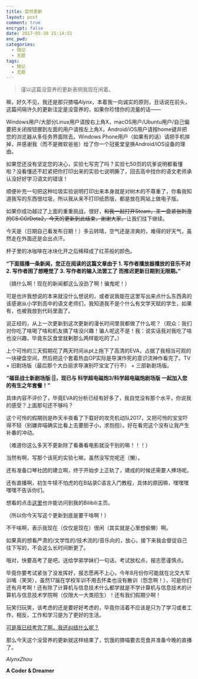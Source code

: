 ```yaml
---
title: 突然更新
layout: post
comment: true
encrypt: false
date: 2017-05-30 15:14:51
enc_pwd:
categories:
  - 随记
  - 无题
tags:
  - 随记
  - 无题
---
```

<blockquote class="centerquote">谨以这篇没营养的更新表明我现在闲着。</blockquote>

嘛，好久不见，我还是那只猹喵*Alynx*，本着我一向诚实的原则，丑话说在前头，这篇间隔许久的更新注定是没营养的，如果你珍惜你的流量的话——

Windows用户/大部分Linux用户请按右上角X，macOS用户/Ubuntu用户/自己偏要把关闭按钮挪到左面的用户请按左上角X，Android/iOS用户请按home键并把您的浏览器从多任务界面除去。Windows Phone用户（如果有的话）请把手机摔掉，并感谢我（而不是微软爸爸）给了你一个冠冕堂皇换Android/iOS设备的理由。

如果您还没有坚定您的决心，实验七写完了吗？实验七50页的坑爹说明都看懂啦？没看懂还不赶紧把你打印出来的实验七说明撕了，回去高中找你的语文老师承认没好好学习语文的错误！

顺便补充一句把这种垃圾实验说明打印出来本身就是对树木的不尊重了，你看我知道我写的东西很垃圾，所以我从来不打印纸质版，都是放在网站上做电子版。

<!--more-->

如果你成功越过了上面的重重挑战，很好，~~和我一起打开Steam，来一盘紧张刺激的CS:GO/Dota2，今天的更新到此结束，谢谢大家。~~让我们往下继续。

今天是（日期自己看发布日期！）多云转晴，空气还是凉爽的，难得的好天气，虽然走在外面还是会出点汗。

杯子里的冰咖啡在冰块化开之后稀释成了红茶般的颜色。

**“下面插播一条新闻，您正在阅读的这篇文章由于 1. 写作者播放器播放的音乐不对 2. 写作者困了想睡觉了 3. 写作者的输入法罢工了 而推迟更新日期到无限期。”**

（搞什么啊！现在的新闻都这么没劲了啊！骗鬼呢！）

可是也许我想说的本来就没什么想说的，或者说我能在这里写出来点什么东西真的该感谢从小学到高中的语文老师们，我知道我不是个什么有文学天赋的学生，如果有，也被我放到代码里面了。

说正经的，从上一次更新到这次更新的漫长时间里我都做了什么呢？（观众：我们对你吃了啥喝了啥和机友搞了啥没兴趣！骗人呢这不是！我：说实话我对我吃了啥也没兴趣，毕竟东区食堂就剰那么两样能吃的了。）

上个可怜的三天假期花了两天时间从pt上拖下了高清的EVA，占据了我相当可观的一块硬盘空间，然后把这个套着热血OP实际是导演作死的意识流神作看完了。TV + 旧剧场版（最后那个大白丽求导演别吓宝宝了行不） + 三部新剧场版。

**“福音战士新剧场版:||，现已与 科学超电磁炮3/科学超电磁炮剧场版 一起加入您的有生之年套餐！”**

具体内容不评价了，毕竟EVA的分析已经有好多了，我自觉没有那个水平，你说我的感受？上面那句还不够吗？

这个可怜的假期则是昨天半夜看了下载好的攻壳机动队2017，又把可怜的宝宝吓得不轻（别嫌弃喵确实比看上去要胆子小，求抱抱）。好在看完这个没有让我产生补番的冲动。

（难道你这么多天不更新除了看番看电影就没干别的嘛！！！）

当然有啊，写那个该死的实验七嘛，虽然没写完呢还（懒）。

还有准备口琴社团的建立啊，终于开始步上正轨了，建成的时候还需要人捧场呢。

还有直播啊，初生牛犊不怕虎的在B站录C语言入门教程，具体的原因嘛，嘿嘿嘿嘿嘿不告诉你们。

想看的点击[这里](http://space.bilibili.com/10034969/#!/)也许能访问到我的Bilibili主页。

（所以你今天写这个更新到底是要干啥啊！）

不干啥啊，表示我现在（仅仅是现在）很闲（其实就是心里想偷懒）啊。

如果真的想看严肃的/文学性的/技术流的/音乐向的，放心，接下来我会督促自己往下写的，不会这么长时间断更了。

哦对，快要高考了是吧。送给学弟学妹们一句话，考试放松点，报志愿谨慎点。

毕竟你要考试紧张了没发挥好，报志愿再不上心，今年8月份你可能就在北交大军训咯（笑哭），虽然17届在学校军训不用去怀柔也没有散训（怨念啊！），可是你们还有月考啊！还有除了计算机与信息技术什么都学就是不学计算机与信息技术的计算机与信息技术学院啊（仅限大一大类招生）！还有我们假期少啊！

玩笑归玩笑，该考虑的还是要好好考虑的，毕竟你活着不应该是只为了学习或者工作，相反，工作和学习是为了更好的生活。

[可是我已经考完了啊，我还纠结什么呢？](/posts/2017/05/30/Encrypt-for-the-Update/)

那么今天这个没营养的更新就这样结束了，饥饿的猹喵要去觅食并准备今晚的直播了。

*AlynxZhou*

**A Coder & Dreamer**
